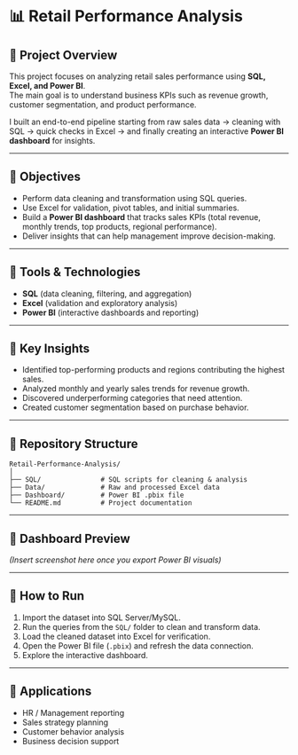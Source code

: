# 📊 Retail Performance Analysis  

## 🔹 Project Overview  
This project focuses on analyzing retail sales performance using **SQL, Excel, and Power BI**.  
The main goal is to understand business KPIs such as revenue growth, customer segmentation, and product performance.  

I built an end-to-end pipeline starting from raw sales data → cleaning with SQL → quick checks in Excel → and finally creating an interactive **Power BI dashboard** for insights.  

---

## 🔹 Objectives  
- Perform data cleaning and transformation using SQL queries.  
- Use Excel for validation, pivot tables, and initial summaries.  
- Build a **Power BI dashboard** that tracks sales KPIs (total revenue, monthly trends, top products, regional performance).  
- Deliver insights that can help management improve decision-making.  

---

## 🔹 Tools & Technologies  
- **SQL** (data cleaning, filtering, and aggregation)  
- **Excel** (validation and exploratory analysis)  
- **Power BI** (interactive dashboards and reporting)  

---

## 🔹 Key Insights  
- Identified top-performing products and regions contributing the highest sales.  
- Analyzed monthly and yearly sales trends for revenue growth.  
- Discovered underperforming categories that need attention.  
- Created customer segmentation based on purchase behavior.  

---

## 🔹 Repository Structure  
```
Retail-Performance-Analysis/
│
├── SQL/               # SQL scripts for cleaning & analysis
├── Data/              # Raw and processed Excel data
├── Dashboard/         # Power BI .pbix file
└── README.md          # Project documentation
```

---

## 🔹 Dashboard Preview  
*(Insert screenshot here once you export Power BI visuals)*  

---

## 🔹 How to Run  
1. Import the dataset into SQL Server/MySQL.  
2. Run the queries from the `SQL/` folder to clean and transform data.  
3. Load the cleaned dataset into Excel for verification.  
4. Open the Power BI file (`.pbix`) and refresh the data connection.  
5. Explore the interactive dashboard.  

---

## 🔹 Applications  
- HR / Management reporting  
- Sales strategy planning  
- Customer behavior analysis  
- Business decision support  
